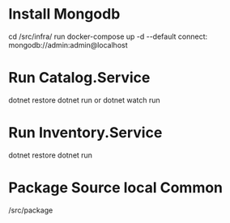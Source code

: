# Install Mongodb

cd /src/infra/
run docker-compose up -d
--default connect: mongodb://admin:admin@localhost

# Run Catalog.Service

dotnet restore
dotnet run or dotnet watch run

# Run Inventory.Service

dotnet restore
dotnet run

# Package Source local Common

/src/package
